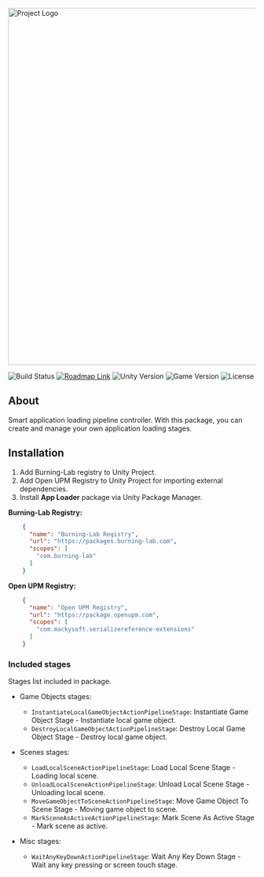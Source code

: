 ﻿<p>
      <img src="https://i.ibb.co/KbMtdsw/Git-Hub-Logo.png" alt="Project Logo" width="726">
</p>

<p>
    <img src="https://build.burning-lab.com/app/rest/builds/buildType:id:UnityAssets_ComBurningLabApploader_DevelopmentBuild/statusIcon.svg" alt="Build Status">
    <a href="https://burning-lab.youtrack.cloud/agiles/131-18/current"><img src="https://img.shields.io/badge/Roadmap-YouTrack-orange" alt="Roadmap Link"></a>
    <img src="https://img.shields.io/badge/Engine-2021.3-blueviolet" alt="Unity Version">
    <img src="https://img.shields.io/badge/Version-1.0.4--pre-blue" alt="Game Version">
    <img src="https://img.shields.io/badge/License-MIT-success" alt="License">
</p>

## About

Smart application loading pipeline controller. With this package, you can create and manage your own application loading stages.

## Installation

1. Add Burning-Lab registry to Unity Project.
2. Add Open UPM Registry to Unity Project for importing external dependencies. 
3. Install **App Loader** package via Unity Package Manager.

**Burning-Lab Registry:**

```json
    {
      "name": "Burning-Lab Registry",
      "url": "https://packages.burning-lab.com",
      "scopes": [
        "com.burning-lab"
      ]
    }
```

**Open UPM Registry:**

```json
    {
      "name": "Open UPM Registry",
      "url": "https://package.openupm.com",
      "scopes": [
        "com.mackysoft.serializereference-extensions"
      ]
    }
```

### Included stages

Stages list included in package.

- Game Objects stages:
  - `InstantiateLocalGameObjectActionPipelineStage`: Instantiate Game Object Stage - Instantiate local game object.
  - `DestroyLocalGameObjectActionPipelineStage`: Destroy Local Game Object Stage - Destroy local game object.

- Scenes stages:
  - `LoadLocalSceneActionPipelineStage`: Load Local Scene Stage - Loading local scene.
  - `UnloadLocalSceneActionPipelineStage`: Unload Local Scene Stage - Unloading local scene.
  - `MoveGameObjectToSceneActionPipelineStage`: Move Game Object To Scene Stage - Moving game object to scene.
  - `MarkSceneAsActiveActionPipelineStage`: Mark Scene As Active Stage - Mark scene as active.

- Misc stages:
  - `WaitAnyKeyDownActionPipelineStage`: Wait Any Key Down Stage - Wait any key pressing or screen touch stage.


